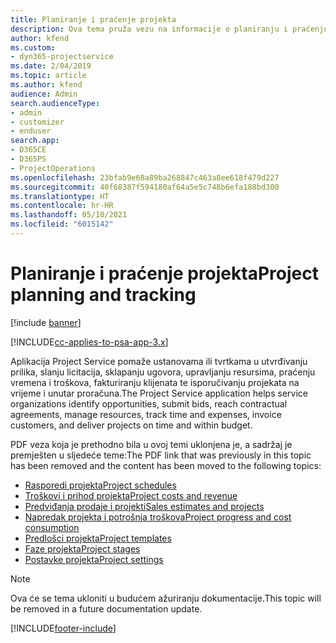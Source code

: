 ```yaml
---
title: Planiranje i praćenje projekta
description: Ova tema pruža vezu na informacije o planiranju i praćenju u značajci Project Service Automation.
author: kfend
ms.custom:
- dyn365-projectservice
ms.date: 2/04/2019
ms.topic: article
ms.author: kfend
audience: Admin
search.audienceType:
- admin
- customizer
- enduser
search.app:
- D365CE
- D365PS
- ProjectOperations
ms.openlocfilehash: 23bfab9e68a89ba268847c463a8ee618f479d227
ms.sourcegitcommit: 40f68387f594180af64a5e5c748b6efa188bd300
ms.translationtype: HT
ms.contentlocale: hr-HR
ms.lasthandoff: 05/10/2021
ms.locfileid: "6015142"
---
```

# <a name="project-planning-and-tracking"></a><span data-ttu-id="cab18-103">Planiranje i praćenje projekta</span><span class="sxs-lookup"><span data-stu-id="cab18-103">Project planning and tracking</span></span>

[!include [banner](../../includes/psa-now-project-operations.md)]

[!INCLUDE[cc-applies-to-psa-app-3.x](../../includes/cc-applies-to-psa-app-3x.md)]

<span data-ttu-id="cab18-104">Aplikacija Project Service pomaže ustanovama ili tvrtkama u utvrđivanju prilika, slanju licitacija, sklapanju ugovora, upravljanju resursima, praćenju vremena i troškova, fakturiranju klijenata te isporučivanju projekata na vrijeme i unutar proračuna.</span><span class="sxs-lookup"><span data-stu-id="cab18-104">The Project Service application helps service organizations identify opportunities, submit bids, reach contractual agreements, manage resources, track time and expenses, invoice customers, and deliver projects on time and within budget.</span></span> 

<span data-ttu-id="cab18-105">PDF veza koja je prethodno bila u ovoj temi uklonjena je, a sadržaj je premješten u sljedeće teme:</span><span class="sxs-lookup"><span data-stu-id="cab18-105">The PDF link that was previously in this topic has been removed and the content has been moved to the following topics:</span></span>

- [<span data-ttu-id="cab18-106">Rasporedi projekta</span><span class="sxs-lookup"><span data-stu-id="cab18-106">Project schedules</span></span>](../project-creating.md)
- [<span data-ttu-id="cab18-107">Troškovi i prihod projekta</span><span class="sxs-lookup"><span data-stu-id="cab18-107">Project costs and revenue</span></span>](../project-estimating.md)
- [<span data-ttu-id="cab18-108">Predviđanja prodaje i projekti</span><span class="sxs-lookup"><span data-stu-id="cab18-108">Sales estimates and projects</span></span>](../project-leveraging.md)
- [<span data-ttu-id="cab18-109">Napredak projekta i potrošnja troškova</span><span class="sxs-lookup"><span data-stu-id="cab18-109">Project progress and cost consumption</span></span>](../project-tracking.md)
- [<span data-ttu-id="cab18-110">Predlošci projekta</span><span class="sxs-lookup"><span data-stu-id="cab18-110">Project templates</span></span>](../project-templates.md)
- [<span data-ttu-id="cab18-111">Faze projekta</span><span class="sxs-lookup"><span data-stu-id="cab18-111">Project stages</span></span>](../project-stages.md)
- [<span data-ttu-id="cab18-112">Postavke projekta</span><span class="sxs-lookup"><span data-stu-id="cab18-112">Project settings</span></span>](../project-settings.md)

> [!NOTE]
> <span data-ttu-id="cab18-113">Ova će se tema ukloniti u budućem ažuriranju dokumentacije.</span><span class="sxs-lookup"><span data-stu-id="cab18-113">This topic will be removed in a future documentation update.</span></span> 


[!INCLUDE[footer-include](../../includes/footer-banner.md)]